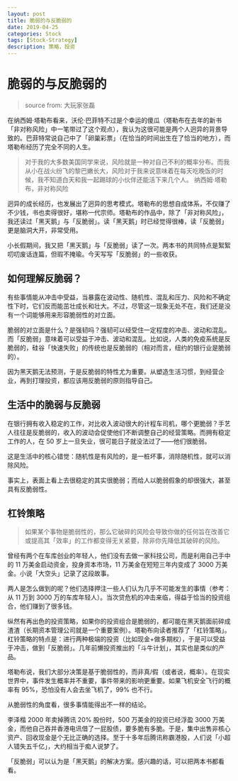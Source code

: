 ```yaml
---
layout: post
title: 脆弱的与反脆弱的
date: 2019-04-25
categories: Stock
tags: [Stock-Strategy]
description: 策略，投资
---
```




# 脆弱的与反脆弱的

> source from: 大玩家张磊


在纳西姆·塔勒布看来，沃伦·巴菲特不过是个幸运的傻瓜（塔勒布在去年的新书「非对称风险」中一笔带过了这个观点），我认为这很可能是两个人迥异的背景导致的。巴菲特常说自己中了「卵巢彩票」（在恰当的时间出生在了恰当的地方），而塔勒布经历了完全不同的人生。

> 对于我的大多数美国同学来说，风险就是一种对自己不利的概率分布。而我从小在战火纷飞的黎巴嫩长大，风险对于我来说意味着在每天吃晚饭的时候，我不知道白天和我一起踢球的小伙伴还能活下来几个人。
> 纳西姆·塔勒布，非对称风险

迥异的成长经历，也发展出了迥异的思考模式。塔勒布的思想自成体系，不仅赚了不少钱，书也卖得很好，堪称一代宗师。塔勒布的作品中，除了「非对称风险」，我还读过「黑天鹅」与「反脆弱」。读「黑天鹅」时已经觉得很棒，读「反脆弱」更是脑洞大开，非常受用。

小长假期间，我又把「黑天鹅」与「反脆弱」读了一次。两本书的共同特点是絮絮叨叨废话连篇，但瑕不掩瑜。今天写写「反脆弱」的一些收获。



## 如何理解反脆弱？

有些事情能从冲击中受益，当暴露在波动性、随机性、混乱和压力、风险和不确定性下时，它们反而能茁壮成长和壮大。不过，尽管这一现象无处不在，我们还是没有一个词能够用来形容脆弱性的对立面。

脆弱的对立面是什么？是强韧吗？强韧可以经受住一定程度的冲击、波动和混乱。而「反脆弱」意味着可以受益于冲击、波动和混乱。比如说，人类的免疫系统是反脆弱的，硅谷「快速失败」的传统也是反脆弱的（相对而言，纽约的银行业是脆弱的）。

因为黑天鹅无法预测，于是反脆弱的特性尤为重要。从塑造生活习惯，到经营企业，再到打理投资，都应该用反脆弱的原则指导自己。



## 生活中的脆弱与反脆弱

在银行拥有收入稳定的工作，对比收入波动很大的计程车司机，哪个更脆弱？手艺人往往是反脆弱的，收入的波动会促使他们不断调整自己的经营策略。而拥有稳定工作的人，在 50 岁上一旦失业，很可能日子就没法过了——他们很脆弱。

这是生活中的核心错觉：随机性是有风险的，是一桩坏事，消除随机性，就可以消除风险。

事实上，表面上看上去很稳定的其实很脆弱；而给人以脆弱假象的却很强大，甚至具有反脆弱性。



## 杠铃策略

> 如果某个事物是脆弱性的，那么它破碎的风险会导致你做的任何旨在改善它或提高其「效率」的工作都变得无关紧要，除非你先降低其破碎的风险。

曾经有两个在车库创业的年轻人，他们没有去做一家科技公司，而是利用自己手中的 11 万美金启动资金，投身资本市场，11 万美金在短短三年内变成了 3000 万美金。小说「大空头」记录了这段故事。

两人是怎么做到的呢？他们选择押注一些人们认为几乎不可能发生的事情（参考：从 11 万到 3000 万的车库年轻人）。当次贷危机的冲击来临，得益于恰当的投资组合，他们赚到了很多钱。

纵然有再出色的投资策略，如果你的投资组合是脆弱的，都可能在黑天鹅面前碎成渣渣（长期资本管理公司就是一个重要案例）。塔勒布向读者推荐了「杠铃策略」。杠铃策略的特点是：进行两种极端的投资（比如现金+做多期权），于是可以受益于冲击，做到「反脆弱」。几年前懒投资推出的「斗牛计划」，其实也是类似的产品。

塔勒布说，我们大部分决策是基于脆弱性的，而非真/假（或者说，概率）。在现实世界中，事件发生概率并不重要，事件带来的影响更重要。如果飞机安全飞行的概率有 95%，恐怕没有人会去坐飞机了，99% 也不行。

从脆弱性的角度看，很多事情能得出不一样的结论。

李泽楷 2000 年卖掉腾讯 20% 股份时，500 万美金的投资已经浮盈 3000 万美金，而他自己吞并香港电讯借了一屁股债，要多脆有多脆。于是，集中出售非核心资产、回收现金是个无比正确的选择。至于十多年后腾讯称霸港股，人们说「小超人错失五千亿」，大约相当于痴人说梦了。

「反脆弱」可以认为是「黑天鹅」的解决方案。感兴趣的话，可以把两本书都看看。

